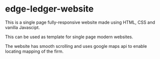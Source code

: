 # edge-ledger-website
This is a single page fully-responsive website made using HTML, CSS and vanilla Javascipt.

This can be used as template for single page modern websites.

The website has smooth scrolling and uses google maps api to enable locating mapping of the firm.

